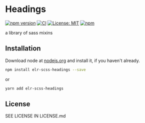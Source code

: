 # Headings

[![npm version](http://img.shields.io/npm/v/elr-scss-headings.svg)](https://www.npmjs.org/package/elr-scss-headings)
[![CI](https://github.com/Beth3346/elr-scss-headings/actions/workflows/node.js.yml/badge.svg)](https://github.com/Beth3346/elr-scss-headings/actions/workflows/node.js.yml)
[![License: MIT](https://img.shields.io/badge/License-MIT-yellow.svg)](https://opensource.org/licenses/MIT)
[![npm](https://img.shields.io/npm/dm/elr-scss-headings.svg?style=flat)](https://npmjs.com/package/elr-scss-headings)

a library of sass mixins

## Installation

Download node at [nodejs.org](http://nodejs.org) and install it, if you haven't already.

```sh
npm install elr-scss-headings --save
```

or

```sh
yarn add elr-scss-headings
```

## License

SEE LICENSE IN LICENSE.md
